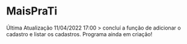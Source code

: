 # MaisPraTi
Última Atualização 11/04/2022 17:00 > concluí a função de adicionar o cadastro e listar os cadastros. Programa ainda em criação! 
